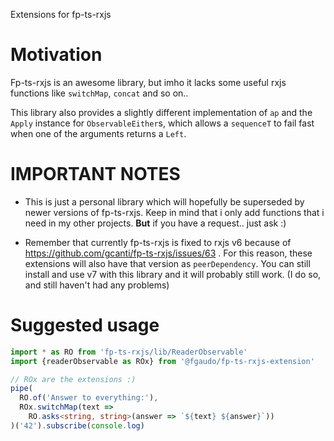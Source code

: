 Extensions for fp-ts-rxjs

# Motivation
Fp-ts-rxjs is an awesome library, but imho it lacks some useful rxjs functions like `switchMap`, `concat` and so on..

This library also provides a slightly different implementation of `ap` and the `Apply`
instance for `ObservableEither`s, which allows a `sequenceT` to fail fast when one of the arguments returns a `Left`.

# IMPORTANT NOTES
* This is just a personal library which will hopefully be superseded by newer versions of fp-ts-rxjs.
Keep in mind that i only add functions that i need in my other projects. **But** if you have a request.. just ask :)

* Remember that currently fp-ts-rxjs is fixed to rxjs v6 because of https://github.com/gcanti/fp-ts-rxjs/issues/63 .
For this reason, these extensions will also have that version as `peerDependency`.
You can still install and use v7 with this library and it will probably still work. (I do so, and still haven't had any problems)

# Suggested usage
```typescript
import * as RO from 'fp-ts-rxjs/lib/ReaderObservable'
import {readerObservable as ROx} from '@fgaudo/fp-ts-rxjs-extension'

// ROx are the extensions :)
pipe(
  RO.of('Answer to everything:'),
  ROx.switchMap(text =>
    RO.asks<string, string>(answer => `${text} ${answer}`))
)('42').subscribe(console.log)
```


